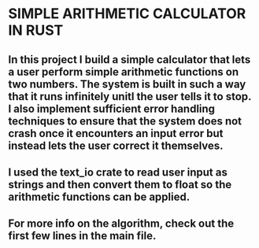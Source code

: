 # SIMPLE ARITHMETIC CALCULATOR IN RUST

## In this project I build a simple calculator that lets a user perform simple arithmetic functions on two numbers. The system is built in such a way that it runs infinitely unitl the user tells it to stop. I also implement sufficient error handling techniques to ensure that the system does not crash once it encounters an input error but instead lets the user correct it themselves.
## I used the text_io crate to read user input as strings and then convert them to float so the arithmetic functions can be applied.
## For more info on the algorithm, check out the first few lines in the main file.
